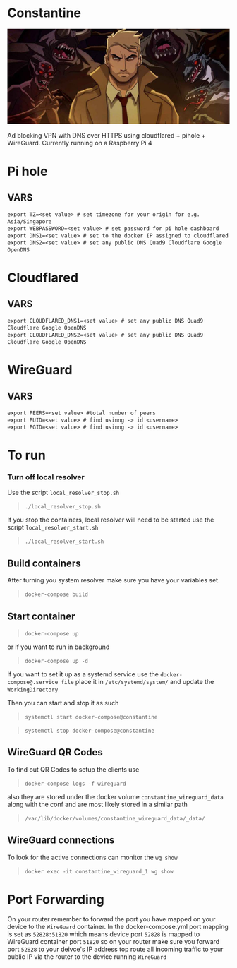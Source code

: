 
# Constantine
![Constanine](constantine.jpeg)

Ad blocking VPN with DNS over HTTPS using cloudflared + pihole +  WireGuard. Currently running on a Raspberry Pi 4

# Pi hole
## VARS

```
export TZ=<set value> # set timezone for your origin for e.g. Asia/Singapore
export WEBPASSWORD=<set value> # set password for pi hole dashboard
export DNS1=<set value> # set to the docker IP assigned to cloudflared
export DNS2=<set value> # set any public DNS Quad9 Cloudflare Google OpenDNS
```

# Cloudflared
## VARS

```
export CLOUDFLARED_DNS1=<set value> # set any public DNS Quad9 Cloudflare Google OpenDNS
export CLOUDFLARED_DNS2=<set value> # set any public DNS Quad9 Cloudflare Google OpenDNS
```

# WireGuard
## VARS

```
export PEERS=<set value> #total number of peers
export PUID=<set value> # find usinng -> id <username>
export PGID=<set value> # find usinng -> id <username>
```

# To run

### Turn off local resolver

Use the script `local_resolver_stop.sh`

> `./local_resolver_stop.sh`

If you stop the containers, local resolver will need to be started use the script `local_resolver_start.sh`

> `./local_resolver_start.sh`



## Build containers

After turning you system resolver make sure you have your variables set.

> `docker-compose build`

## Start container

> `docker-compose up`

or  if you want to run in background

> `docker-compose up -d` 

If you want to set it up as a systemd service use the `docker-compose@.service file` place it in `/etc/systemd/system/` and update the `WorkingDirectory`

Then you can start and stop it as such

> `systemctl start docker-compose@constantine`

> `systemctl stop docker-compose@constantine`


## WireGuard QR Codes

To find out QR Codes to setup the clients use

> `docker-compose logs -f wireguard`

also they are stored under the docker volume `constantine_wireguard_data` along with the conf and are most likely stored in a similar path

> `/var/lib/docker/volumes/constantine_wireguard_data/_data/`

## WireGuard connections

To look for the active connections can monitor the `wg show` 

> `docker exec -it constantine_wireguard_1 wg show`


# Port Forwarding

On your router remember to forward the port you have mapped on your device to the `WireGuard` container. In the docker-compose.yml port mapping is set as 
`52828:51820` which means device port `52828` is mapped to WireGuard container port `51820` so on your router make sure you forward port `52828` to your deivce's IP address top route all incoming traffic to your public IP via the router to the device running `WireGuard` 

